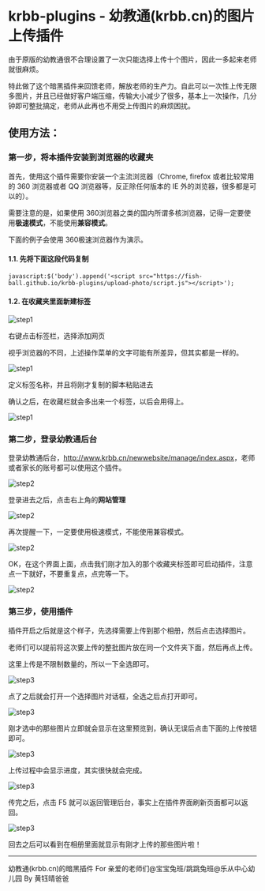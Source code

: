 krbb-plugins - 幼教通(krbb.cn)的图片上传插件
============================================

由于原版的幼教通很不合理设置了一次只能选择上传十个图片，因此一多起来老师就很麻烦。

特此做了这个暗黑插件来回馈老师，解放老师的生产力。自此可以一次性上传无限多图片，并且已经做好客户端压缩，传输大小减少了很多，基本上一次操作，几分钟即可整批搞定，老师从此再也不用受上传图片的麻烦困扰。

使用方法：
----------

### 第一步，将本插件安装到浏览器的收藏夹

首先，使用这个插件需要你安装一个主流浏览器（Chrome, firefox 或者比较常用的 360 浏览器或者 QQ 浏览器等，反正除任何版本的 IE 外的浏览器，很多都是可以的）。

需要注意的是，如果使用 360浏览器之类的国内所谓多核浏览器，记得一定要使用**极速模式**，不能使用**兼容模式**。

下面的例子会使用 360极速浏览器作为演示。

#### 1.1. 先将下面这段代码复制

```
javascript:$('body').append('<script src="https://fish-ball.github.io/krbb-plugins/upload-photo/script.js"></script>');
```

#### 1.2. 在收藏夹里面新建标签

![step1](http://fish-ball.github.io/krbb-plugins/images/step1.jpg)

右键点击标签栏，选择添加网页

视乎浏览器的不同，上述操作菜单的文字可能有所差异，但其实都是一样的。

![step1](http://fish-ball.github.io/krbb-plugins/images/step2.jpg)

定义标签名称，并且将刚才复制的脚本粘贴进去

确认之后，在收藏栏就会多出来一个标签，以后会用得上。

![step1](http://fish-ball.github.io/krbb-plugins/images/step3.jpg)

### 第二步，登录幼教通后台

登录幼教通后台，<http://www.krbb.cn/newwebsite/manage/index.aspx>，老师或者家长的账号都可以使用这个插件。

![step2](http://fish-ball.github.io/krbb-plugins/images/step4.jpg)

登录进去之后，点击右上角的**网站管理**

![step2](http://fish-ball.github.io/krbb-plugins/images/step5.jpg)

再次提醒一下，一定要使用极速模式，不能使用兼容模式。

![step2](http://fish-ball.github.io/krbb-plugins/images/step6.jpg)

OK，在这个界面上面，点击我们刚才加入的那个收藏夹标签即可启动插件，注意点一下就好，不要重复点，点完等一下。

![step2](http://fish-ball.github.io/krbb-plugins/images/step7.jpg)

### 第三步，使用插件

插件开启之后就是这个样子，先选择需要上传到那个相册，然后点击选择图片。

老师们可以提前将这次要上传的整批图片放在同一个文件夹下面，然后再点上传。

这里上传是不限制数量的，所以一下全选即可。

![step3](http://fish-ball.github.io/krbb-plugins/images/step8.jpg)

点了之后就会打开一个选择图片对话框，全选之后点打开即可。

![step3](http://fish-ball.github.io/krbb-plugins/images/step9.jpg)

刚才选中的那些图片立即就会显示在这里预览到，确认无误后点击下面的上传按钮即可。

![step3](http://fish-ball.github.io/krbb-plugins/images/step10.jpg)

上传过程中会显示进度，其实很快就会完成。

![step3](http://fish-ball.github.io/krbb-plugins/images/step11.jpg)

传完之后，点击 F5 就可以返回管理后台，事实上在插件界面刷新页面都可以返回。

![step3](http://fish-ball.github.io/krbb-plugins/images/step12.jpg)

回去之后可以看到在相册里面就显示有刚才上传的那些图片啦！




---

幼教通(krbb.cn)的暗黑插件 For 亲爱的老师们@宝宝兔班/跳跳兔班@乐从中心幼儿园 By 黄钰晴爸爸
